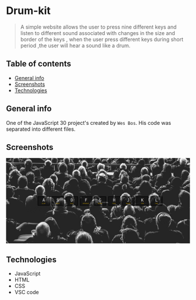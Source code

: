 
# Drum-kit 

> A simple website allows the user to press nine different keys and listen to different sound associated with changes in the size and border of the keys , when the user press different keys during short period  ,the user will hear a sound like a drum. 

## Table of contents
* [General info](#general-info)
* [Screenshots](#screenshots)
* [Technologies](#technologies)


## General info

One of the JavaScript 30 project's created by `Wes Bos`. His code was separated into different files.

## Screenshots
![Example screenshot](img/screenShot.png)

## Technologies
* JavaScript
* HTML
* CSS
* VSC code
